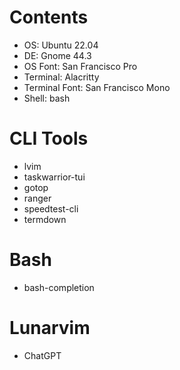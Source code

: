 # Contents
- OS: Ubuntu 22.04
- DE: Gnome 44.3
- OS Font: San Francisco Pro
- Terminal: Alacritty
- Terminal Font: San Francisco Mono
- Shell: bash

 
# CLI Tools
- lvim
- taskwarrior-tui
- gotop
- ranger
- speedtest-cli
- termdown

# Bash

- bash-completion

# Lunarvim

- ChatGPT
